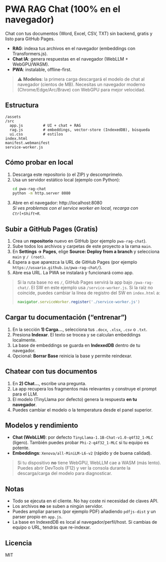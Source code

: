 # PWA RAG Chat (100% en el navegador)

Chat con tus documentos (Word, Excel, CSV, TXT) sin backend, gratis y listo para GitHub Pages. 
- **RAG**: indexa tus archivos en el navegador (embeddings con Transformers.js).
- **Chat IA**: genera respuestas en el navegador (WebLLM + WebGPU/WASM).
- **PWA**: instalable, offline-first.

> ⚠️ **Modelos**: la primera carga descargará el modelo de chat al navegador (cientos de MB). Necesitas un navegador moderno (Chrome/Edge/Arc/Brave) con WebGPU para mejor velocidad.

## Estructura
```
/assets
/src
  app.js         # UI + chat + RAG
  rag.js         # embeddings, vector-store (IndexedDB), búsqueda
  ui.css         # estilos
index.html
manifest.webmanifest
service-worker.js
```

## Cómo probar en local
1. Descarga este repositorio (o el ZIP) y descomprímelo.
2. Usa un servidor estático local (ejemplo con Python):
   ```bash
   cd pwa-rag-chat
   python -m http.server 8080
   ```
3. Abre en el navegador: http://localhost:8080  
   *Si ves problemas con el service worker en local, recarga con `Ctrl+Shift+R`.*

## Subir a GitHub Pages (Gratis)
1. Crea un **repositorio** nuevo en GitHub (por ejemplo `pwa-rag-chat`).
2. Sube todos los archivos y carpetas de este proyecto a la rama `main`.
3. En **Settings → Pages**, elige **Source: Deploy from a branch** y selecciona `main` y `/ (root)`.
4. Espera a que aparezca la URL de GitHub Pages (por ejemplo `https://usuario.github.io/pwa-rag-chat/`).
5. Abre esa URL. La PWA se instalará y funcionará como app.

> Si la ruta base no es `/`, GitHub Pages servirá la app bajo `/pwa-rag-chat/`. El SW en este ejemplo usa `/service-worker.js`. Si la raíz no coincide, puedes cambiar la línea de registro del SW en `index.html` a:
> ```js
> navigator.serviceWorker.register('./service-worker.js')
> ```

## Cargar tu documentación (“entrenar”)
1. En la sección **1) Carga…**, selecciona tus `.docx`, `.xlsx`, `.csv` o `.txt`.
2. Presiona **Indexar**. El texto se trocea y se calculan embeddings localmente.
3. La base de embeddings se guarda en **IndexedDB** dentro de tu navegador.
4. Opcional: **Borrar Base** reinicia la base y permite reindexar.

## Chatear con tus documentos
1. En **2) Chat…**, escribe una pregunta.
2. La app recupera los fragmentos más relevantes y construye el prompt para el LLM.
3. El modelo (TinyLlama por defecto) genera la respuesta **en tu navegador**.
4. Puedes cambiar el modelo o la temperatura desde el panel superior.

## Modelos y rendimiento
- **Chat (WebLLM)**: por defecto `TinyLlama-1.1B-Chat-v1.0-q4f32_1-MLC` (ligero). También puedes probar `Phi-2-q4f32_1-MLC` si tu equipo es potente.
- **Embeddings**: `Xenova/all-MiniLM-L6-v2` (rápido y de buena calidad).

> Si tu dispositivo **no** tiene WebGPU, WebLLM cae a WASM (más lento). Puedes abrir DevTools (F12) y ver la consola durante la descarga/carga del modelo para diagnosticar.

## Notas
- Todo se ejecuta en el cliente. No hay coste ni necesidad de claves API.
- Los archivos **no** se suben a ningún servidor.
- Puedes ampliar parsers (por ejemplo PDF) añadiendo `pdfjs-dist` y un parser propio en `app.js`.
- La base en IndexedDB es local al navegador/perfil/host. Si cambias de equipo o URL, tendrás que re-indexar.

## Licencia
MIT

